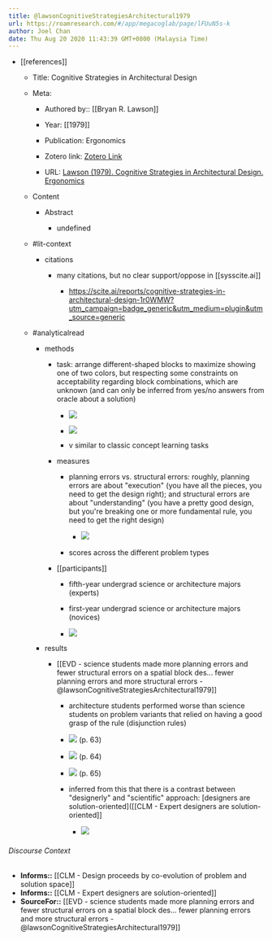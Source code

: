 ```yaml
---
title: @lawsonCognitiveStrategiesArchitectural1979
url: https://roamresearch.com/#/app/megacoglab/page/lFUuN5s-k
author: Joel Chan
date: Thu Aug 20 2020 11:43:39 GMT+0800 (Malaysia Time)
---
```


- [[references]]

    - Title: Cognitive Strategies in Architectural Design

    - Meta:

        - Authored by:: [[Bryan R. Lawson]]

        - Year: [[1979]]

        - Publication: Ergonomics

        - Zotero link: [Zotero Link](zotero://select/items/1_JVIBX33G)

        - URL: [Lawson (1979). Cognitive Strategies in Architectural Design. Ergonomics](http://www.tandfonline.com/doi/abs/10.1080/00140137908924589)

    - Content

        - Abstract

            - undefined

    - #lit-context

        - citations

            - many citations, but no clear support/oppose in [[sysscite.ai]]

                - https://scite.ai/reports/cognitive-strategies-in-architectural-design-1r0WMW?utm_campaign=badge_generic&utm_medium=plugin&utm_source=generic

    - #analyticalread

        - methods

            - task: arrange different-shaped blocks to maximize showing one of two colors, but respecting some constraints on acceptability regarding block combinations, which are unknown (and can only be inferred from yes/no answers from oracle about a solution)

                - ![](https://firebasestorage.googleapis.com/v0/b/firescript-577a2.appspot.com/o/imgs%2Fapp%2Fmegacoglab%2FyEStrDKJwO.png?alt=media&token=1960f41f-1710-4434-bb82-916c3d002d32)

                - ![](https://firebasestorage.googleapis.com/v0/b/firescript-577a2.appspot.com/o/imgs%2Fapp%2Fmegacoglab%2F5h5aOYWb5M.png?alt=media&token=0e0cc7ea-b442-49fe-b411-d8a9651bf84f)

                - v similar to classic concept learning tasks

            - measures

                - planning errors vs. structural errors: roughly, planning errors are about "execution" (you have all the pieces, you need to get the design right); and structural errors are about "understanding" (you have a pretty good design, but you're breaking one or more fundamental rule, you need to get the right design)

                    - ![](https://firebasestorage.googleapis.com/v0/b/firescript-577a2.appspot.com/o/imgs%2Fapp%2Fmegacoglab%2Fu8ZNYVicKH.png?alt=media&token=fb5b0a6d-dcdb-4db4-b8fa-a8334c4f9256)

                - scores across the different problem types

            - [[participants]]

                - fifth-year undergrad science or architecture majors (experts)

                - first-year undergrad science or architecture majors (novices)

                - ![](https://firebasestorage.googleapis.com/v0/b/firescript-577a2.appspot.com/o/imgs%2Fapp%2Fmegacoglab%2FxVlT1GgaQu.png?alt=media&token=e0007210-1cb7-48a9-b4e3-50b5249797d0)

        - results

            - [[EVD - science students made more planning errors and fewer structural errors on a spatial block des... fewer planning errors and more structural errors - @lawsonCognitiveStrategiesArchitectural1979]]

                - architecture students performed worse than science students on problem variants that relied on having a good grasp of the rule (disjunction rules)

                - ![](https://firebasestorage.googleapis.com/v0/b/firescript-577a2.appspot.com/o/imgs%2Fapp%2Fmegacoglab%2F6kxfrumZEQ.png?alt=media&token=f31ddb48-6d2f-4201-be0a-28dbc3b23f18) (p. 63)

                - ![](https://firebasestorage.googleapis.com/v0/b/firescript-577a2.appspot.com/o/imgs%2Fapp%2Fmegacoglab%2Fig9EAZpZbj.png?alt=media&token=2286131d-4a17-4239-9145-64c9705f9fe1) (p. 64)

                - ![](https://firebasestorage.googleapis.com/v0/b/firescript-577a2.appspot.com/o/imgs%2Fapp%2Fmegacoglab%2FBX-qSwQ_wY.png?alt=media&token=c1e959e9-c942-47ac-9acb-146cca21d5d7) (p. 65)

                - inferred from this that there is a contrast between "designerly" and "scientific" approach: [designers are solution-oriented]([[CLM - Expert designers are solution-oriented]]

                    - ![](https://firebasestorage.googleapis.com/v0/b/firescript-577a2.appspot.com/o/imgs%2Fapp%2Fmegacoglab%2FGMfv1rlZHJ.png?alt=media&token=ecd167a1-de7a-4b26-91c2-a69ad807de71)

###### Discourse Context

- **Informs::** [[CLM - Design proceeds by co-evolution of problem and solution space]]
- **Informs::** [[CLM - Expert designers are solution-oriented]]
- **SourceFor::** [[EVD - science students made more planning errors and fewer structural errors on a spatial block des... fewer planning errors and more structural errors - @lawsonCognitiveStrategiesArchitectural1979]]
